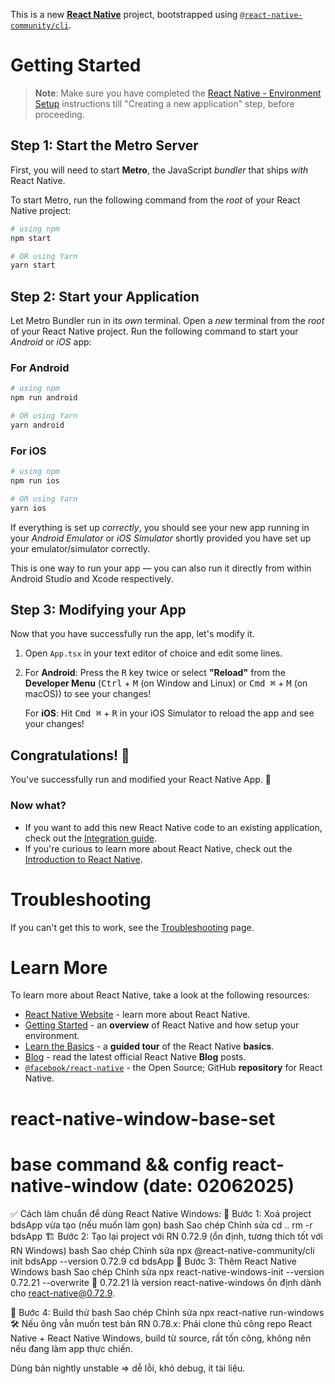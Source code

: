 This is a new [**React Native**](https://reactnative.dev) project, bootstrapped using [`@react-native-community/cli`](https://github.com/react-native-community/cli).

# Getting Started

>**Note**: Make sure you have completed the [React Native - Environment Setup](https://reactnative.dev/docs/environment-setup) instructions till "Creating a new application" step, before proceeding.

## Step 1: Start the Metro Server

First, you will need to start **Metro**, the JavaScript _bundler_ that ships _with_ React Native.

To start Metro, run the following command from the _root_ of your React Native project:

```bash
# using npm
npm start

# OR using Yarn
yarn start
```

## Step 2: Start your Application

Let Metro Bundler run in its _own_ terminal. Open a _new_ terminal from the _root_ of your React Native project. Run the following command to start your _Android_ or _iOS_ app:

### For Android

```bash
# using npm
npm run android

# OR using Yarn
yarn android
```

### For iOS

```bash
# using npm
npm run ios

# OR using Yarn
yarn ios
```

If everything is set up _correctly_, you should see your new app running in your _Android Emulator_ or _iOS Simulator_ shortly provided you have set up your emulator/simulator correctly.

This is one way to run your app — you can also run it directly from within Android Studio and Xcode respectively.

## Step 3: Modifying your App

Now that you have successfully run the app, let's modify it.

1. Open `App.tsx` in your text editor of choice and edit some lines.
2. For **Android**: Press the <kbd>R</kbd> key twice or select **"Reload"** from the **Developer Menu** (<kbd>Ctrl</kbd> + <kbd>M</kbd> (on Window and Linux) or <kbd>Cmd ⌘</kbd> + <kbd>M</kbd> (on macOS)) to see your changes!

   For **iOS**: Hit <kbd>Cmd ⌘</kbd> + <kbd>R</kbd> in your iOS Simulator to reload the app and see your changes!

## Congratulations! :tada:

You've successfully run and modified your React Native App. :partying_face:

### Now what?

- If you want to add this new React Native code to an existing application, check out the [Integration guide](https://reactnative.dev/docs/integration-with-existing-apps).
- If you're curious to learn more about React Native, check out the [Introduction to React Native](https://reactnative.dev/docs/getting-started).

# Troubleshooting

If you can't get this to work, see the [Troubleshooting](https://reactnative.dev/docs/troubleshooting) page.

# Learn More

To learn more about React Native, take a look at the following resources:

- [React Native Website](https://reactnative.dev) - learn more about React Native.
- [Getting Started](https://reactnative.dev/docs/environment-setup) - an **overview** of React Native and how setup your environment.
- [Learn the Basics](https://reactnative.dev/docs/getting-started) - a **guided tour** of the React Native **basics**.
- [Blog](https://reactnative.dev/blog) - read the latest official React Native **Blog** posts.
- [`@facebook/react-native`](https://github.com/facebook/react-native) - the Open Source; GitHub **repository** for React Native.
# react-native-window-base-set

# base command && config react-native-window (date: 02062025)
✅ Cách làm chuẩn để dùng React Native Windows:
🧹 Bước 1: Xoá project bdsApp vừa tạo (nếu muốn làm gọn)
bash
Sao chép
Chỉnh sửa
cd ..
rm -r bdsApp
🏗 Bước 2: Tạo lại project với RN 0.72.9 (ổn định, tương thích tốt với RN Windows)
bash
Sao chép
Chỉnh sửa
npx @react-native-community/cli init bdsApp --version 0.72.9
cd bdsApp
🏁 Bước 3: Thêm React Native Windows
bash
Sao chép
Chỉnh sửa
npx react-native-windows-init --version 0.72.21 --overwrite
📌 0.72.21 là version react-native-windows ổn định dành cho react-native@0.72.9.

🚀 Bước 4: Build thử
bash
Sao chép
Chỉnh sửa
npx react-native run-windows
🛠 Nếu ông vẫn muốn test bản RN 0.78.x:
Phải clone thủ công repo React Native + React Native Windows, build từ source, rất tốn công, không nên nếu đang làm app thực chiến.

Dùng bản nightly unstable => dễ lỗi, khó debug, ít tài liệu.

